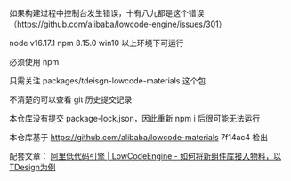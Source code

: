 如果构建过程中控制台发生错误，十有八九都是这个错误（https://github.com/alibaba/lowcode-engine/issues/301）

node  v16.17.1
npm   8.15.0
win10
以上环境下可运行

必须使用 npm

只需关注 packages/tdeisgn-lowcode-materials 这个包

不清楚的可以查看 git 历史提交记录

本仓库没有提交 package-lock.json，因此重新 npm i 后很可能无法运行

本仓库基于 https://github.com/alibaba/lowcode-materials 7f14ac4 检出

配套文章：
[阿里低代码引擎 | LowCodeEngine - 如何将新组件库接入物料，以TDesign为例
](https://juejin.cn/post/7296412955477655567)
